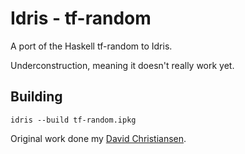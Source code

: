 Idris - tf-random
===============

A port of the Haskell tf-random to Idris.

Underconstruction, meaning it doesn't really work yet.

Building
---------------

``` shell
idris --build tf-random.ipkg
```



Original work done my [David Christiansen](https://github.com/david-christiansen).
